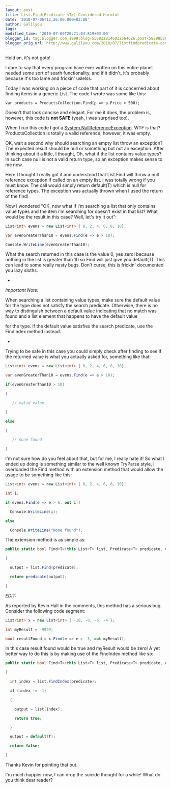 ```yaml
---
layout: post
title: List.Find(Predicate <T>) Considered Harmful
date: '2010-07-06T12:26:00.000+03:00'
author: Galilyou
tags: 
modified_time: '2010-07-06T20:21:04.819+03:00'
blogger_id: tag:blogger.com,1999:blog-5568328146032664626.post-5829856647979998780
blogger_orig_url: http://www.galilyou.com/2010/07/listfindpredicate-considered-harmful.html
---
```


Hold on, it's not goto! 



I dare to say that every program have ever written on this entire planet needed some sort of searh functionality, and if it didn't, it's probably because it's too lame and frickin' uslelss. 



Today I was working on a piece of code that part of it is concerned about finding items in a generic List<T>. The code I wrote was some like this: 



```var products = ProductsCollection.Find(p => p.Price > 500);```

Doesn't that look concise and elegant. For me it does, the problem is, however, this code is **not SAFE** (yeah, i was surprised too). 



When I run this code I got a <a href="http://msdn.microsoft.com/en-us/library/system.nullreferenceexception.aspx">System.NullReferenceException</a>. WTF is that? ProductsCollection is totally a valid reference, however, it was empty.



OK, wait a second why should searching an empty list throw an exception? The expected result should be null or something but not an exception. After thinking about it a little, I thought, Oh, what if the list contains value types? In such case null is not a valid return type, so an exception makes sense to me now. 



Here I thought I really got it and understood that List.Find will throw a null reference exception if called on an empty list. I was totally wrong if you must know. The call would simply return default(T) which is null for reference types. The exception was actually thrown when I used the return of the find! 



Now I wondered "OK, now what if i'm searching a list that only contains value types and the item i'm searching for doesn't exist in that list? What would be the result in this case? Well, let's try it out":



```csharp
List<int> evens = new List<int> { 0, 2, 4, 6, 8, 10};

var evenGreaterThan10 = evens.Find(e => e > 10);

Console.WriteLine(evenGreaterThan10);
```

What the search returned in this case is the value 0, yes zero! because nothing in the list is greater than 10 so Find will just give you default(T). This can lead to some really nasty bugs. Don't curse, this is frickin' documented you lazy sloths.

*

*Important Note:*

When searching a list containing value types, make sure the default value for the type does not satisfy the search predicate. Otherwise, there is no way to distinguish between a default value indicating that no match was found and a list element that happens to have the default value 

for the type. If the default value satisfies the search predicate, use the FindIndex method instead.

*



Trying to be safe in this case you could simply check after finding to see if the returned value is what you actually asked for, something like that: 



``` csharp
List<int> evens = new List<int> { 0, 2, 4, 6, 8, 10};

var evenGreaterThan10 = evens.Find(e => e > 10);

if(evenGreaterThan10 > 10)

{

   // valid value

}

else 

{

   // none found    

}

```

I'm not sure how do you feel about that, but for me, I really hate it! So what I ended up doing is something similar to the well known TryParse style, I overloaded the Find method with an extension method that would allow the usage to be something like this:



``` csharp
List<int> evens = new List<int> { 0, 2, 4, 6, 8, 10};

int i;

if(evens.Find(e => e > 6, out i))

  Console.WriteLine(i);

else 

  Console.WriteLine("None found");
```

The extension method is as simple as: 



``` csharp
public static bool Find<T>(this List<T> list, Predicate<T> predicate, out T output)

{

  output = list.Find(predicate);

  return predicate(output);

}
```

*EDIT:*

As reported by Kevin Hall in the comments, this method has a serious bug. Consider the following code segment: 

``` csharp
List<int> x = new List<int> { -10, -8, -6, -4 };

int myResult = -9999;

bool resultFound = x.Find(e => e > -3, out myResult);
```

In this case result found would be true and myResult would be zero! A yet better way to do this is by making use of the FindIndex method like so: 



``` csharp
public static bool Find<T>(this List<T> list, Predicate<T> predicate, out T output)

{

  int index = list.FindIndex(predicate);

  if (index != -1)

  {

    output = list[index];

    return true;

  }

  output = default(T);

  return false;

}

```

Thanks Kevin for pointing that out.

I'm much happier now, I can drop the suicide thought for a while! What do you think dear reader?